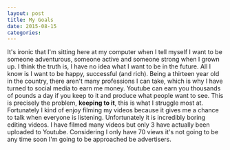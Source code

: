 ```yaml
---
layout: post
title: My Goals
date: 2015-08-15
categories:
---
```

It's ironic that I'm sitting here at my computer when I tell myself I want to be someone adventurous, someone active and someone strong when I grown up. I think the truth is, I have no idea what I want to be in the future. All I know is I want to be happy, successful (and rich).
Being a thirteen year old in the country, there aren't many professions I can take, which is why I have turned to social media to earn me money.
Youtube can earn you thousands of pounds a day if you keep to it and produce what people want to see. This is precisely the problem, **keeping to it**, this is what I struggle most at. Fortunately I kind of enjoy filming my videos because it gives me a chance to talk when everyone is listening. Unfortunately it is incredibly boring editing videos. I have filmed many videos but only 3 have actually been uploaded to Youtube. Considering I only have 70 views it's not going to be any time soon I'm going to be approached be advertisers.
